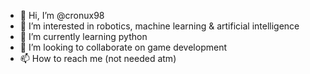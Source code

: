 - 👋 Hi, I’m @cronux98
- 👀 I’m interested in robotics, machine learning & artificial intelligence
- 🌱 I’m currently learning python
- 💞️ I’m looking to collaborate on game development
- 📫 How to reach me (not needed atm)

<!---
cronux98/cronux98 is a ✨ special ✨ repository because its `README.md` (this file) appears on your GitHub profile.
You can click the Preview link to take a look at your changes.
--->
